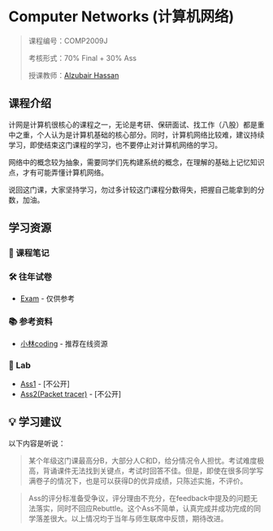 # Computer Networks (计算机网络)

> 课程编号：COMP2009J
>
> 考核形式：70% Final + 30% Ass
>
> 授课教师：[Alzubair Hassan](https://people.ucd.ie/alzubair.hassan)
>

## 课程介绍
计网是计算机很核心的课程之一，无论是考研、保研面试、找工作（八股）都是重中之重，个人认为是计算机基础的核心部分。同时，计算机网络比较难，建议持续学习，即使结束这门课程的学习，也不要停止对计算机网络的学习。

网络中的概念较为抽象，需要同学们先构建系统的概念，在理解的基础上记忆知识点，才有可能弄懂计算机网络。

说回这门课，大家坚持学习，勿过多计较这门课程分数得失，把握自己能拿到的分数，加油。




## 学习资源

### 📝 课程笔记


### 🛠️ 往年试卷
- [Exam](./试卷/) - 仅供参考

### 📚 参考资料
- [小林coding](https://xiaolincoding.com/) - 推荐在线资源

### 🚀 Lab
- [Ass1]() - [不公开]
- [Ass2(Packet tracer)]() - [不公开]

## 💡 学习建议

以下内容是听说：

>某个年级这门课最高分B，大部分人C和D，给分情况令人担忧。考试难度极高，背诵课件无法找到关键点，考试时回答不佳。但是，即使在很多同学写满卷子的情况下，也是可以获得D的优异成绩，只陈述实施，不评价。

>Ass的评分标准备受争议，评分理由不充分，在feedback中提及的问题无法落实，同时不回应Rebuttle。这个Ass不简单，认真完成并成功完成的同学落差很大。以上情况均于当年与师生联席中反馈，期待改进。

